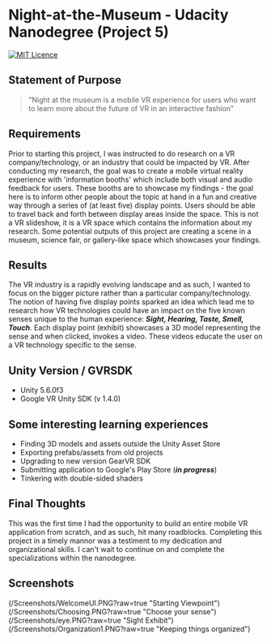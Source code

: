 # Night-at-the-Museum - Udacity Nanodegree (Project 5)
[![MIT Licence](https://badges.frapsoft.com/os/mit/mit.svg?v=103)](https://opensource.org/licenses/mit-license.php)

## Statement of Purpose
> "Night at the museum is a mobile VR experience for users who want to learn more about the future of VR in an interactive fashion"

## Requirements
Prior to starting this project, I was instructed to do research on a VR company/technology, or an industry that could be impacted by VR. After conducting my research, the goal was to create 
a mobile virtual reality experience with 'information booths' which include both visual and audio feedback for users. These booths are to showcase 
my findings - the goal here is to inform other people about the topic at hand in a fun and creative way through a series of (at least five) display points. 
Users should be able to travel back and forth between display areas inside the space. This is not a VR slideshow, it is a VR space which contains the 
information about my research. Some potential outputs of this project are creating a scene in a museum, science fair, or gallery-like space which showcases your findings.

## Results
The VR industry is a rapidly evolving landscape and as such, I wanted to focus on the bigger picture rather than a particular company/technology. The notion of having five display points 
sparked an idea which lead me to research how VR technologies could have an impact on the five known senses unique to the human experience: **_Sight, Hearing, Taste, Smell, Touch_**.
Each display point (exhibit) showcases a 3D model representing the sense and when clicked, invokes a video. These videos educate the user on a VR technology specific to the sense.

## Unity Version / GVRSDK
* Unity 5.6.0f3
* Google VR Unity SDK (v 1.4.0)

## Some interesting learning experiences
* Finding 3D models and assets outside the Unity Asset Store
* Exporting prefabs/assets from old projects
* Upgrading to new version GearVR SDK
* Submitting application to Google's Play Store (**_in progress_**)
* Tinkering with double-sided shaders

## Final Thoughts
This was the first time I had the opportunity to build an entire mobile VR application from scratch, and as such, hit many roadblocks. Completing this project in a timely mannor
was a testiment to my dedication and organizational skills. I can't wait to continue on and complete the specializations within the nanodegree.

## Screenshots
(/Screenshots/WelcomeUI.PNG?raw=true "Starting Viewpoint")
(/Screenshots/Choosing.PNG?raw=true "Choose your sense")
(/Screenshots/eye.PNG?raw=true "Sight Exhibit")
(/Screenshots/Organization1.PNG?raw=true "Keeping things organized")
